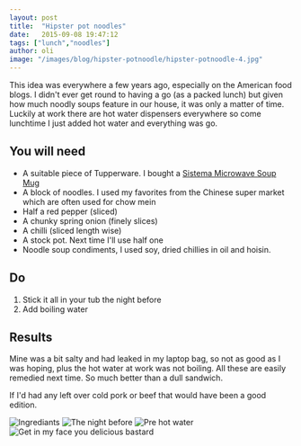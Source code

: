 ```yaml
---
layout: post
title:  "Hipster pot noodles"
date:   2015-09-08 19:47:12
tags: ["lunch","noodles"]
author: oli
image: "/images/blog/hipster-potnoodle/hipster-potnoodle-4.jpg"
---
```


This idea was everywhere a few years ago, especially on the American food blogs. I didn't ever get round to having a go (as a packed lunch) but given how much noodly soups feature in our house, it was only a matter of time.  Luckily at work there are hot water dispensers everywhere so come lunchtime I just added hot water and everything was go. 

## You will need

* A suitable piece of Tupperware.  I bought a [Sistema Microwave Soup Mug ](http://amzn.to/1g7Pr9Q)
* A block of noodles.  I used my favorites from the Chinese super market which are often used for chow mein
* Half a red pepper (sliced)
* A chunky spring onion (finely slices)
* A chilli (sliced length wise)
* A stock pot.  Next time I'll use half one
* Noodle soup condiments, I used soy, dried chillies in oil and hoisin.

## Do

1. Stick it all in your tub the night before
2. Add boiling water


## Results

Mine was a bit salty and had leaked in my laptop bag, so not as good as I was hoping, plus the hot water at work was not boiling.  All these are easily remedied next time. So much better than a dull sandwich.

If I'd had any left over cold pork or beef that would have been a good edition.


![Ingrediants](/images/blog/hipster-potnoodle/hipster-potnoodle-1.jpg)
![The night before](/images/blog/hipster-potnoodle/hipster-potnoodle-2.jpg)
![Pre hot water](/images/blog/hipster-potnoodle/hipster-potnoodle-3.jpg)
![Get in my face you delicious bastard](/images/blog/hipster-potnoodle/hipster-potnoodle-4.jpg)